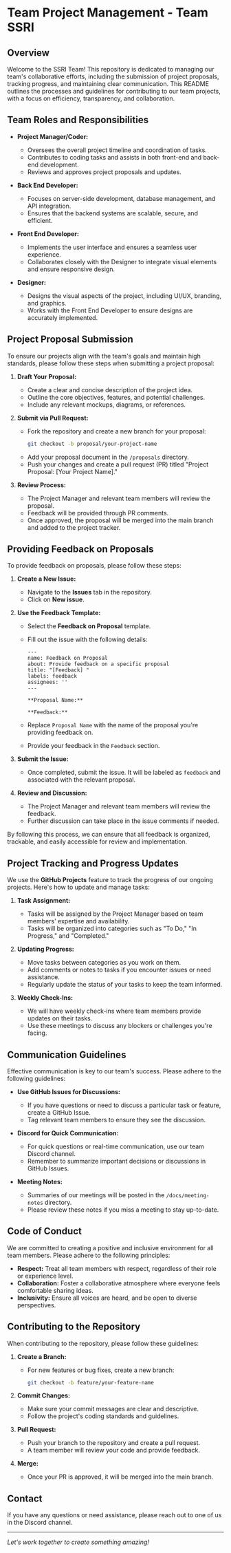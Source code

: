 # Team Project Management - Team SSRI

## Overview

Welcome to the SSRI Team! This repository is dedicated to managing our team's collaborative efforts, including the submission of project proposals, tracking progress, and maintaining clear communication. This README outlines the processes and guidelines for contributing to our team projects, with a focus on efficiency, transparency, and collaboration.

## Team Roles and Responsibilities

- **Project Manager/Coder:** 
  - Oversees the overall project timeline and coordination of tasks.
  - Contributes to coding tasks and assists in both front-end and back-end development.
  - Reviews and approves project proposals and updates.

- **Back End Developer:** 
  - Focuses on server-side development, database management, and API integration.
  - Ensures that the backend systems are scalable, secure, and efficient.

- **Front End Developer:** 
  - Implements the user interface and ensures a seamless user experience.
  - Collaborates closely with the Designer to integrate visual elements and ensure responsive design.

- **Designer:** 
  - Designs the visual aspects of the project, including UI/UX, branding, and graphics.
  - Works with the Front End Developer to ensure designs are accurately implemented.

## Project Proposal Submission

To ensure our projects align with the team's goals and maintain high standards, please follow these steps when submitting a project proposal:

1. **Draft Your Proposal:**
   - Create a clear and concise description of the project idea.
   - Outline the core objectives, features, and potential challenges.
   - Include any relevant mockups, diagrams, or references.

2. **Submit via Pull Request:**
   - Fork the repository and create a new branch for your proposal:
     ```bash
     git checkout -b proposal/your-project-name
     ```
   - Add your proposal document in the `/proposals` directory.
   - Push your changes and create a pull request (PR) titled "Project Proposal: [Your Project Name]."
   
3. **Review Process:**
   - The Project Manager and relevant team members will review the proposal.
   - Feedback will be provided through PR comments.
   - Once approved, the proposal will be merged into the main branch and added to the project tracker.
     
## Providing Feedback on Proposals

To provide feedback on proposals, please follow these steps:

1. **Create a New Issue:**
   - Navigate to the **Issues** tab in the repository.
   - Click on **New issue**.

2. **Use the Feedback Template:**
   - Select the **Feedback on Proposal** template.
   - Fill out the issue with the following details:
   
     ```
     ---
     name: Feedback on Proposal
     about: Provide feedback on a specific proposal
     title: "[Feedback] "
     labels: feedback
     assignees: ''
     ---

     **Proposal Name:**

     **Feedback:**
     ```

   - Replace `Proposal Name` with the name of the proposal you're providing feedback on.
   - Provide your feedback in the `Feedback` section.

3. **Submit the Issue:**
   - Once completed, submit the issue. It will be labeled as `feedback` and associated with the relevant proposal.
   
4. **Review and Discussion:**
   - The Project Manager and relevant team members will review the feedback.
   - Further discussion can take place in the issue comments if needed.

By following this process, we can ensure that all feedback is organized, trackable, and easily accessible for review and implementation.

## Project Tracking and Progress Updates

We use the **GitHub Projects** feature to track the progress of our ongoing projects. Here's how to update and manage tasks:

1. **Task Assignment:**
   - Tasks will be assigned by the Project Manager based on team members' expertise and availability.
   - Tasks will be organized into categories such as "To Do," "In Progress," and "Completed."

2. **Updating Progress:**
   - Move tasks between categories as you work on them.
   - Add comments or notes to tasks if you encounter issues or need assistance.
   - Regularly update the status of your tasks to keep the team informed.

3. **Weekly Check-Ins:**
   - We will have weekly check-ins where team members provide updates on their tasks.
   - Use these meetings to discuss any blockers or challenges you're facing.

## Communication Guidelines

Effective communication is key to our team's success. Please adhere to the following guidelines:

- **Use GitHub Issues for Discussions:**
  - If you have questions or need to discuss a particular task or feature, create a GitHub Issue.
  - Tag relevant team members to ensure they see the discussion.

- **Discord for Quick Communication:**
  - For quick questions or real-time communication, use our team Discord channel.
  - Remember to summarize important decisions or discussions in GitHub Issues.

- **Meeting Notes:**
  - Summaries of our meetings will be posted in the `/docs/meeting-notes` directory.
  - Please review these notes if you miss a meeting to stay up-to-date.

## Code of Conduct

We are committed to creating a positive and inclusive environment for all team members. Please adhere to the following principles:

- **Respect:** Treat all team members with respect, regardless of their role or experience level.
- **Collaboration:** Foster a collaborative atmosphere where everyone feels comfortable sharing ideas.
- **Inclusivity:** Ensure all voices are heard, and be open to diverse perspectives.

## Contributing to the Repository

When contributing to the repository, please follow these guidelines:

1. **Create a Branch:**
   - For new features or bug fixes, create a new branch:
     ```bash
     git checkout -b feature/your-feature-name
     ```

2. **Commit Changes:**
   - Make sure your commit messages are clear and descriptive.
   - Follow the project's coding standards and guidelines.

3. **Pull Request:**
   - Push your branch to the repository and create a pull request.
   - A team member will review your code and provide feedback.

4. **Merge:**
   - Once your PR is approved, it will be merged into the main branch.

## Contact

If you have any questions or need assistance, please reach out to one of us in the Discord channel.

---

*Let's work together to create something amazing!*
